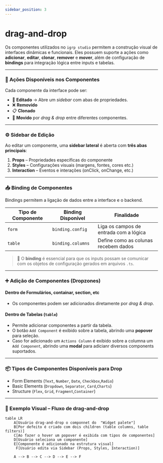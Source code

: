 ```yaml
---
sidebar_position: 3
---
```


# drag-and-drop

Os componentes utilizados no `igrp studio` permitem a construção visual de interfaces dinâmicas e funcionais. Eles possuem suporte a ações como **adicionar**, **editar**, **clonar**, **remover** e **mover**, além de configuração de **bindings** para integração lógica entre inputs e tabelas.

---

### 🔁 Ações Disponíveis nos Componentes

Cada componente da interface pode ser:

- 📝 **Editado** → Abre um _sidebar_ com abas de propriedades.
- ❌ **Removido**
- 📋 **Clonado**
- 🔀 **Movido** por _drag & drop_ entre diferentes componentes.

---

### ⚙️ Sidebar de Edição

Ao editar um componente, uma **sidebar lateral** é aberta com **três abas principais**:

1. **Props** – Propriedades específicas do componente
2. **Styles** – Configurações visuais (margens, fontes, cores etc.)
3. **Interaction** – Eventos e interações (onClick, onChange, etc.)

---

### 📥 Binding de Componentes

Bindings permitem a ligação de dados entre a interface e o backend.

| Tipo de Componente | Binding Disponível          | Finalidade                              |
|--------------------|-----------------------------|------------------------------------------|
| `form`             | `binding.config`            | Liga os campos de entrada com a lógica |
| `table`            | `binding.columns`           | Define como as colunas recebem dados   |

> 📌 O **binding** é essencial para que os inputs possam se comunicar com os objetos de configuração gerados em arquivos `.ts`.

---

### ➕ Adição de Componentes (Dropzones)

#### Dentro de Formulários, containar, section, etc
- Os componentes podem ser adicionados diretamente por _drag & drop_.

#### Dentro de Tabelas (`table`)
- Permite adicionar componentes a partir da tabela.
- O botão `Add Component` é exibido sobre a tabela, abrindo uma **popover** para seleção.
- Caso for adicionado um `Actions Column` é exibido sobre a columna um `Add Component`, abrindo uma **modal** para adicianr diversos components suportados.

---

### 📦 Tipos de Componentes Disponíveis para Drop

- Form Elements (`Text`, `Number`, `Date`, `Checkbox`,`Radio`)
- Basic Elements (`Dropdown`, `Separator`, `Card`,`Charts`)
- Structure (`Flex`, `Grid`, `Fragment`,`Container`)

---

### 🧪 Exemplo Visual – Fluxo de drag-and-drop

```mermaid
table LR
    A[Usuário drag-and-drop o componnet do  "Widget palete"]
    B[Por defeito é criado com dois children (table columns, table filters)]
    C[Ao fazer o hover um popover é exibida com tipos de componentes]
    D[Usuário seleciona um componente]
    E[Componente é adicionado na estrutura visual]
     F[Usuário edita via Sidebar (Props, Styles, Interaction)]

    A --> B --> C --> D --> E --> F

